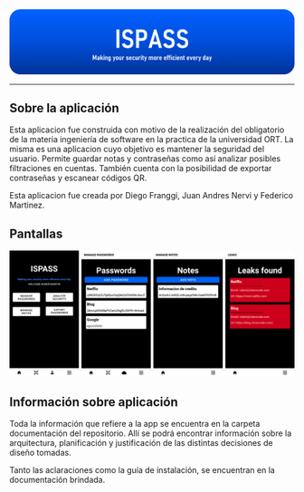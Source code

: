 <img src=".\Documentation\img\cover.png" style="zoom: 67%;" />

---

## Sobre la aplicación

Esta aplicacion fue construida con motivo de la realización del obligatorio de la materia ingeniería de software en la practica de la universidad ORT. La misma es una aplicacion cuyo objetivo es mantener la seguridad del usuario. Permite guardar notas y contraseñas como así analizar posibles filtraciones en cuentas. También cuenta con la posibilidad de exportar contraseñas y escanear códigos QR.

Esta aplicacion fue creada por Diego Franggi, Juan Andres Nervi y Federico Martinez.



## Pantallas

<img src=".\Documentation\img\app-captures.png" style="zoom: 50%;" />



## Información sobre aplicación

Toda la información que refiere a la app se encuentra en la carpeta documentación del repositorio. Allí se podrá encontrar información sobre la arquitectura, planificación y justificación de las distintas decisiones de diseño tomadas.

Tanto las aclaraciones como la guía de instalación, se encuentran en la documentación brindada.